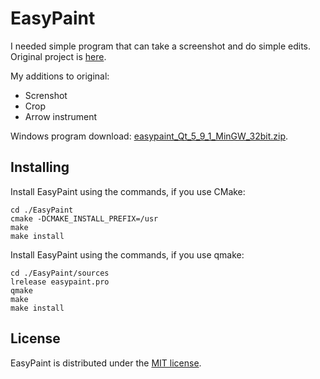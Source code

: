 EasyPaint
=========

I needed simple program that can take a screenshot and do simple edits.
Original project is [here](https://github.com/Gr1N/EasyPaint).

My additions to original:

* Screnshot
* Crop
* Arrow instrument

Windows program download: [easypaint_Qt_5_9_1_MinGW_32bit.zip](https://bintray.com/ognjen-petrovic/EasyPaint/download_file?file_path=easypaint_Qt_5_9_1_MinGW_32bit.zip).


Installing
----------

Install EasyPaint using the commands, if you use CMake:

    cd ./EasyPaint
    cmake -DCMAKE_INSTALL_PREFIX=/usr
    make
    make install

Install EasyPaint using the commands, if you use qmake:

    cd ./EasyPaint/sources
    lrelease easypaint.pro
    qmake
    make
    make install

License
-------

EasyPaint is distributed under the [MIT license](http://www.opensource.org/licenses/MIT).
